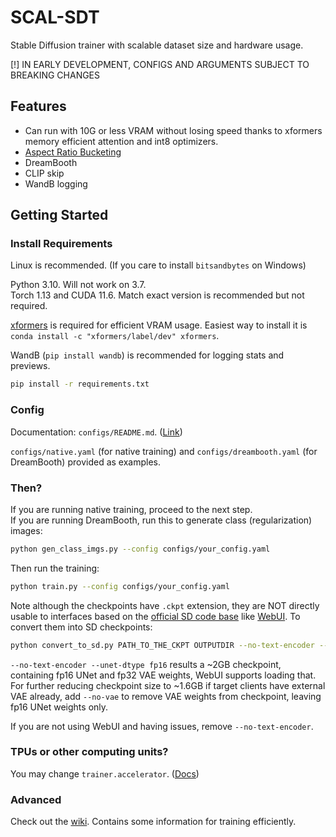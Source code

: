 # SCAL-SDT

Stable Diffusion trainer with scalable dataset size and hardware usage.

[!] IN EARLY DEVELOPMENT, CONFIGS AND ARGUMENTS SUBJECT TO BREAKING CHANGES

## Features

* Can run with 10G or less VRAM without losing speed thanks to xformers memory efficient attention and int8 optimizers.
* [Aspect Ratio Bucketing](https://github.com/NovelAI/novelai-aspect-ratio-bucketing)
* DreamBooth
* CLIP skip
* WandB logging

## Getting Started

### Install Requirements

Linux is recommended. (If you care to install `bitsandbytes` on Windows)

Python 3.10. Will not work on 3.7.  
Torch 1.13 and CUDA 11.6. Match exact version is recommended but not required.

[xformers](https://github.com/facebookresearch/xformers) is required for efficient VRAM usage. Easiest way to install it
is `conda install -c "xformers/label/dev" xformers`.

WandB (`pip install wandb`) is recommended for logging stats and previews.

```sh
pip install -r requirements.txt
```

### Config

Documentation: `configs/README.md`.
([Link](https://github.com/CCRcmcpe/scal-sdt/blob/main/configs/README.md))

`configs/native.yaml` (for native training) and `configs/dreambooth.yaml` (for DreamBooth) provided as examples.

### Then?

If you are running native training, proceed to the next step.  
If you are running DreamBooth, run this to generate class (regularization) images:

```sh
python gen_class_imgs.py --config configs/your_config.yaml
```

Then run the training:

```sh
python train.py --config configs/your_config.yaml
```

Note although the checkpoints have `.ckpt` extension, they are NOT directly usable to interfaces based on
the [official SD code base](https://github.com/CompVis/stable-diffusion)
like [WebUI](https://github.com/AUTOMATIC1111/stable-diffusion-webui). To convert them into SD checkpoints:

```sh
python convert_to_sd.py PATH_TO_THE_CKPT OUTPUTDIR --no-text-encoder --unet-dtype fp16
```

`--no-text-encoder --unet-dtype fp16` results a ~2GB checkpoint, containing fp16 UNet and fp32 VAE weights, WebUI
supports loading that. For further reducing checkpoint size to ~1.6GB if target clients have external VAE already,
add `--no-vae` to remove VAE weights from checkpoint, leaving fp16 UNet weights only.

If you are not using WebUI and having issues, remove `--no-text-encoder`.

### TPUs or other computing units?

You may change `trainer.accelerator`.
([Docs](https://pytorch-lightning.readthedocs.io/en/stable/common/trainer.html#pytorch_lightning.trainer.Trainer.params.accelerator))

### Advanced

Check out the [wiki](https://github.com/CCRcmcpe/scal-sdt/wiki). Contains some information for training efficiently.
